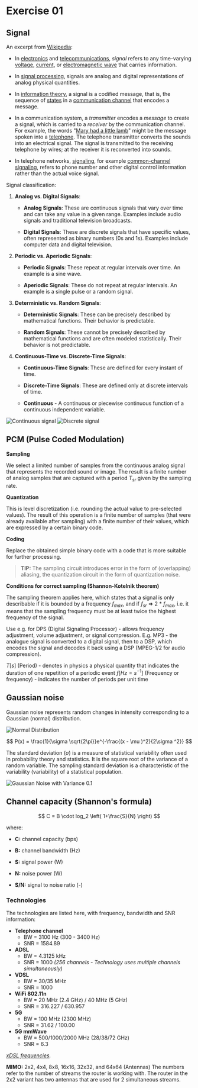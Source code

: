 # Exercise 01

## Signal

An excerpt from [Wikipedia](https://en.wikipedia.org/wiki/Signal):

- In [electronics](https://en.wikipedia.org/wiki/Electronics) and [telecommunications](https://en.wikipedia.org/wiki/Telecommunications), *signal* refers to any time-varying [voltage](https://en.wikipedia.org/wiki/Voltage), [current](https://en.wikipedia.org/wiki/Electric_current), or [electromagnetic wave](https://en.wikipedia.org/wiki/Electromagnetic_wave) that carries information.

- In [signal processing](https://en.wikipedia.org/wiki/Signal_processing), signals are analog and digital representations of analog physical quantities.
- In [information theory](https://en.wikipedia.org/wiki/Information_theory), a signal is a codified message, that is, the sequence of [states](https://en.wikipedia.org/wiki/State_variable) in a [communication channel](https://en.wikipedia.org/wiki/Communication_channel) that encodes a message.
- In a communication system, a *transmitter* encodes a *message* to create a signal, which is carried to a *receiver* by the communication channel.  For example, the words "[Mary had a little lamb](https://en.wikipedia.org/wiki/Mary_had_a_little_lamb)" might be the message spoken into a [telephone](https://en.wikipedia.org/wiki/Telephone). The telephone transmitter converts the sounds into an electrical  signal. The signal is transmitted to the receiving telephone by wires;  at the receiver it is reconverted into sounds.
- In telephone networks, [signaling](https://en.wikipedia.org/wiki/Signaling_(telecommunications)), for example [common-channel signaling](https://en.wikipedia.org/wiki/Common-channel_signaling), refers to phone number and other digital control information rather than the actual voice signal.

Signal classification:

1. **Analog vs. Digital Signals**:

   - **Analog Signals**: These are continuous signals that vary over time and can take any value in a given range. Examples include audio signals and traditional television broadcasts.

   - **Digital Signals**: These are discrete signals that have specific values, often represented as binary numbers (0s and 1s). Examples include computer data and digital television.

1. **Periodic vs. Aperiodic Signals**:

   - **Periodic Signals**: These repeat at regular intervals over time. An example is a sine wave.

   - **Aperiodic Signals**: These do not repeat at regular intervals. An example is a single pulse or a random signal.

1. **Deterministic vs. Random Signals**:

   - **Deterministic Signals**: These can be precisely described by mathematical functions. Their behavior is predictable.

   - **Random Signals**: These cannot be precisely described by mathematical functions and are often modeled statistically. Their behavior is not predictable.

1. **Continuous-Time vs. Discrete-Time Signals**:

   - **Continuous-Time Signals**: These are defined for every instant of time.

   - **Discrete-Time Signals**: These are defined only at discrete intervals of time.

   - **Continuous** - A continuous or piecewise continuous function of a continuous independent variable.


<img src="fig/continuous.png" alt="Continuous signal"  />

<img src="fig/discrete.png" alt="Discrete signal"  />
      

## PCM (Pulse Coded Modulation)

**Sampling** 

We select a limited number of samples from the continuous analog signal that represents the recorded sound or image. 
The result is a finite number of analog samples that are captured with a period $T_{sr}$ given by the sampling rate.

**Quantization**

This is level discretization (i.e. rounding the actual value to pre-selected values). 
The result of this operation is a finite number of samples (that were already available after sampling) with a finite number of their values, which are expressed by a certain binary code.

**Coding**

Replace the obtained simple binary code with a code that is more suitable for further processing.

> **TIP:** The sampling circuit introduces error in the form of (overlapping) aliasing, the quantization circuit in the form of quantization noise.

**Conditions for correct sampling (Shannon-Kotelnik theorem)**

The sampling theorem applies here, which states that a signal is only describable if it is bounded by a frequency $f_{max}$, and if $f_{sr}$ => 2 * $f_{max}$, i.e. it means that the sampling frequency must be at least twice the highest frequency of the signal.  

Use e.g. for DPS (Digital Signaling Processor) - allows frequency adjustment, volume adjustment, or signal compression. E.g. MP3 - the analogue signal is converted to a digital signal, then to a DSP, which encodes the signal and decodes it back using a DSP (MPEG-1/2 for audio compression).

$T[s]$ (Period) - denotes in physics a physical quantity that indicates the duration of one repetition of a periodic event
$f[Hz = s^{-1}]$ (Frequency or frequency) - indicates the number of periods per unit time

## Gaussian noise

Gaussian noise represents random changes in intensity corresponding to a Gaussian (normal) distribution.

![Normal Distribution](fig/normal.png)


$$
P(x) = \frac{1}{\sigma \sqrt{2\pi}}e^{-\frac{(x - \mu )^2}{2\sigma ^2}}
$$


The standard deviation ($\sigma$) is a measure of statistical variability often used in probability theory and statistics. 
It is the square root of the variance of a random variable. The sampling standard deviation is a characteristic of the variability (variability) of a statistical population.

<img src="fig/noise.png" alt="Gaussian Noise with Variance 0.1"  />

## Channel capacity (Shannon's formula)

$$
C = B \cdot log_2 \left( 1+\frac{S}{N} \right)
$$

where:

- **C:** channel capacity (bps)
- **B:** channel bandwidth (Hz)
- **S:** signal power (W)

- **N:** noise power (W)

- **S/N:** signal to noise ratio (-)

### Technologies

The technologies are listed here, with frequency, bandwidth and SNR information:

- **Telephone channel**
    - BW = 3100 Hz  (300 - 3400 Hz)
    - SNR = 1584.89
- **ADSL**
    - BW = 4.3125 kHz
    - SNR = 1000 *(256 channels - Technology uses multiple channels simultaneously)*
- **VDSL**
    - BW = 30/35 MHz
    - SNR = 1000
- **WiFi 802.11n**
    - BW = 20 MHz (2.4 GHz) / 40 MHz (5 GHz)
    - SNR = 316.227 / 630.957
- **5G**
    - BW = 100 MHz (2300 MHz)
    - SNR = 31.62  / 100.00
- **5G mmWave**
    - BW = 500/1000/2000 MHz (28/38/72 GHz)
    - SNR = 6.3

*[xDSL frequencies](https://vi.wikipedia.org/wiki/VDSL#/media/T%E1%BA%ADp_tin:VDSL2_frequencies.png).*



**MIMO:** 2x2, 4x4, 8x8, 16x16, 32x32, and 64x64 (Antennas)
The numbers refer to the number of streams the router is working with. The router in the 2x2 variant has two antennas that are used for 2 simultaneous streams. 

